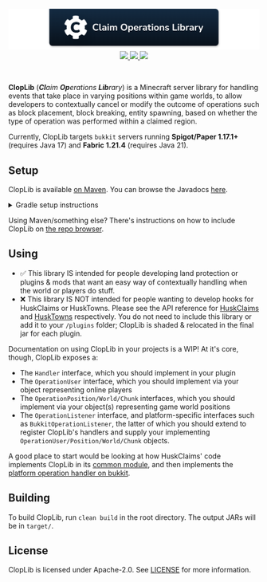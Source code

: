 <!--suppress ALL -->
<p align="center">
    <img src="images/banner.png" alt="Claim Operations Library" />
    <a href="https://github.com/WiIIiam278/ClopLib/actions/workflows/ci.yml">
        <img src="https://img.shields.io/github/actions/workflow/status/WiIIiam278/ClopLib/ci.yml?branch=master&logo=github"/>
    </a> 
    <a href="https://repo.william278.net/#/releases/net/william278/cloplib/">
        <img src="https://repo.william278.net/api/badge/latest/releases/net/william278/cloplib/cloplib-common?color=00fb9a&name=Maven&prefix=v"/>
    </a> 
    <a href="https://discord.gg/tVYhJfyDWG">
        <img src="https://img.shields.io/discord/818135932103557162.svg?label=&logo=discord&logoColor=fff&color=7389D8&labelColor=6A7EC2" />
    </a> 
</p>
<br/>

**ClopLib** (_**Cl**aim **Op**erations **Lib**rary_) is a Minecraft server library for handling events that take place in varying positions within game worlds, to allow developers to contextually cancel or modify the outcome of operations such as block placement, block breaking, entity spawning, based on whether the type of operation was performed within a claimed region.

Currently, ClopLib targets `bukkit` servers running **Spigot/Paper 1.17.1+** (requires Java 17) and **Fabric 1.21.4** (requires Java 21).

## Setup
ClopLib is available [on Maven](https://repo.william278.net/#/releases/net/william278/cloplib/). You can browse the Javadocs [here](https://repo.william278.net/javadoc/releases/net/william278/cloplib/latest).

<details>
<summary>Gradle setup instructions</summary> 

First, add the Maven repository to your `build.gradle` file:
```groovy
repositories {
    maven { url "https://repo.william278.net/releases" }
}
```

Then, add the dependency itself. Replace `VERSION` with the latest release version. (e.g., `1.1`) and `PLATFORM` with the platform you are targeting (e.g., `bukkit`, `fabric`). If you want to target pre-release "snapshot" versions (not recommended), you should use the `/snapshots` repository instead.

On Fabric, you'll need to specify the targeted Minecraft version in the format `VERSION+MC_VERSION` (e.g. `net.william278.cloplib:cloplib-fabric:1.1+1.21.4`)

```groovy
dependencies {
    implementation "net.william278.cloplib:cloplib-PLATFORM:VERSION"
}
```
</details>

Using Maven/something else? There's instructions on how to include ClopLib on [the repo browser](https://repo.william278.net/#/releases/net/william278/cloplib).

## Using
* ✅ This library IS intended for people developing land protection or plugins & mods that want an easy way of contextually handling when the world or players do stuff.
* ❌ This library IS NOT intended for people wanting to develop hooks for HuskClaims or HuskTowns. Please see the API reference for [HuskClaims](https://william278.net/docs/huskclaims/api) and [HuskTowns](https://william278.net/docs/husktowns/api) respectively. You do not need to include this library or add it to your `/plugins` folder; ClopLib is shaded & relocated in the final jar for each plugin.

Documentation on using ClopLib in your projects is a WIP! At it's core, though, ClopLib exposes a:
* The `Handler` interface, which you should implement in your plugin  
* The `OperationUser` interface, which you should implement via your object representing online players
* The `OperationPosition/World/Chunk` interfaces, which you should implement via your object(s) representing game world positions 
* The `OperationListener` interface, and platform-specific interfaces such as `BukkitOperationListener`, the latter of which you should extend to register ClopLib's handlers and supply your implementing `OperationUser/Position/World/Chunk` objects. 

A good place to start would be looking at how HuskClaims' code implements ClopLib in its [common module](https://github.com/WiIIiam278/HuskClaims/blob/master/common/src/main/java/net/william278/huskclaims/claim/ClaimHandler.java), and then implements the [platform operation handler on bukkit](https://github.com/WiIIiam278/HuskClaims/blob/master/bukkit/src/main/java/net/william278/huskclaims/listener/BukkitListener.java).

## Building
To build ClopLib, run `clean build` in the root directory. The output JARs will be in `target/`.

## License
ClopLib is licensed under Apache-2.0. See [LICENSE](https://github.com/WiIIiam278/ClopLib/raw/master/LICENSE) for more information.
